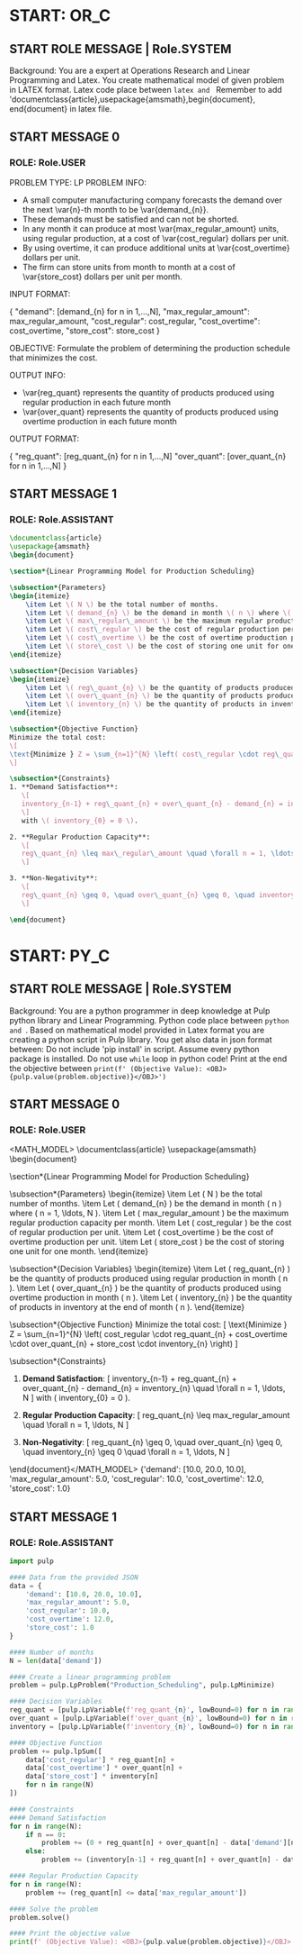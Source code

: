 # START: OR_C 
## START ROLE MESSAGE | Role.SYSTEM 
Background: You are a expert at Operations Research and Linear Programming and Latex. You create mathematical model of given problem in LATEX format. Latex code place between ```latex and ``` Remember to add 'documentclass{article},usepackage{amsmath},begin{document}, end{document} in latex file. 
## START MESSAGE 0 
### ROLE: Role.USER
<DESCRIPTION>
PROBLEM TYPE: LP
PROBLEM INFO:

- A small computer manufacturing company forecasts the demand over the next \var{n}-th month to be \var{demand_{n}}.
- These demands must be satisfied and can not be shorted.
- In any month it can produce at most \var{max_regular_amount} units, using regular production, at a cost of \var{cost_regular} dollars per unit. 
- By using overtime, it can produce additional units at \var{cost_overtime} dollars per unit. 
- The firm can store units from month to month at a cost of \var{store_cost} dollars per unit per month. 

INPUT FORMAT:

{
	"demand": [demand_{n} for n in 1,...,N],
	"max_regular_amount": max_regular_amount,
	"cost_regular": cost_regular,
	"cost_overtime": cost_overtime,
	"store_cost": store_cost
}


OBJECTIVE: Formulate the problem of determining the production schedule that minimizes the cost.

OUTPUT INFO:

- \var{reg_quant} represents the quantity of products produced using regular production in each future month
- \var{over_quant} represents the quantity of products produced using overtime production in each future month

OUTPUT FORMAT:

{
	"reg_quant": [reg_quant_{n} for n in 1,...,N]
	"over_quant": [over_quant_{n} for n in 1,...,N]
}
</DESCRIPTION>


## START MESSAGE 1 
### ROLE: Role.ASSISTANT
```latex
\documentclass{article}
\usepackage{amsmath}
\begin{document}

\section*{Linear Programming Model for Production Scheduling}

\subsection*{Parameters}
\begin{itemize}
    \item Let \( N \) be the total number of months.
    \item Let \( demand_{n} \) be the demand in month \( n \) where \( n = 1, \ldots, N \).
    \item Let \( max\_regular\_amount \) be the maximum regular production capacity per month.
    \item Let \( cost\_regular \) be the cost of regular production per unit.
    \item Let \( cost\_overtime \) be the cost of overtime production per unit.
    \item Let \( store\_cost \) be the cost of storing one unit for one month.
\end{itemize}

\subsection*{Decision Variables}
\begin{itemize}
    \item Let \( reg\_quant_{n} \) be the quantity of products produced using regular production in month \( n \).
    \item Let \( over\_quant_{n} \) be the quantity of products produced using overtime production in month \( n \).
    \item Let \( inventory_{n} \) be the quantity of products in inventory at the end of month \( n \).
\end{itemize}

\subsection*{Objective Function}
Minimize the total cost:
\[
\text{Minimize } Z = \sum_{n=1}^{N} \left( cost\_regular \cdot reg\_quant_{n} + cost\_overtime \cdot over\_quant_{n} + store\_cost \cdot inventory_{n} \right)
\]

\subsection*{Constraints}
1. **Demand Satisfaction**:
   \[
   inventory_{n-1} + reg\_quant_{n} + over\_quant_{n} - demand_{n} = inventory_{n} \quad \forall n = 1, \ldots, N
   \]
   with \( inventory_{0} = 0 \).

2. **Regular Production Capacity**:
   \[
   reg\_quant_{n} \leq max\_regular\_amount \quad \forall n = 1, \ldots, N
   \]

3. **Non-Negativity**:
   \[
   reg\_quant_{n} \geq 0, \quad over\_quant_{n} \geq 0, \quad inventory_{n} \geq 0 \quad \forall n = 1, \ldots, N
   \]

\end{document}
```

# START: PY_C 
## START ROLE MESSAGE | Role.SYSTEM 
Background: You are a python programmer in deep knowledge at Pulp python library and Linear Programming. Python code place between ```python and ```. Based on mathematical model provided in Latex format you are creating a python script in Pulp library. You get also data in json format between: <DATA></DATA> Do not include 'pip install' in script. Assume every python package is installed. Do not use `while` loop in python code! Print at the end the objective between <OBJ></OBJ> `print(f' (Objective Value): <OBJ>{pulp.value(problem.objective)}</OBJ>')` 
## START MESSAGE 0 
### ROLE: Role.USER
<MATH_MODEL>
\documentclass{article}
\usepackage{amsmath}
\begin{document}

\section*{Linear Programming Model for Production Scheduling}

\subsection*{Parameters}
\begin{itemize}
    \item Let \( N \) be the total number of months.
    \item Let \( demand_{n} \) be the demand in month \( n \) where \( n = 1, \ldots, N \).
    \item Let \( max\_regular\_amount \) be the maximum regular production capacity per month.
    \item Let \( cost\_regular \) be the cost of regular production per unit.
    \item Let \( cost\_overtime \) be the cost of overtime production per unit.
    \item Let \( store\_cost \) be the cost of storing one unit for one month.
\end{itemize}

\subsection*{Decision Variables}
\begin{itemize}
    \item Let \( reg\_quant_{n} \) be the quantity of products produced using regular production in month \( n \).
    \item Let \( over\_quant_{n} \) be the quantity of products produced using overtime production in month \( n \).
    \item Let \( inventory_{n} \) be the quantity of products in inventory at the end of month \( n \).
\end{itemize}

\subsection*{Objective Function}
Minimize the total cost:
\[
\text{Minimize } Z = \sum_{n=1}^{N} \left( cost\_regular \cdot reg\_quant_{n} + cost\_overtime \cdot over\_quant_{n} + store\_cost \cdot inventory_{n} \right)
\]

\subsection*{Constraints}
1. **Demand Satisfaction**:
   \[
   inventory_{n-1} + reg\_quant_{n} + over\_quant_{n} - demand_{n} = inventory_{n} \quad \forall n = 1, \ldots, N
   \]
   with \( inventory_{0} = 0 \).

2. **Regular Production Capacity**:
   \[
   reg\_quant_{n} \leq max\_regular\_amount \quad \forall n = 1, \ldots, N
   \]

3. **Non-Negativity**:
   \[
   reg\_quant_{n} \geq 0, \quad over\_quant_{n} \geq 0, \quad inventory_{n} \geq 0 \quad \forall n = 1, \ldots, N
   \]

\end{document}</MATH_MODEL>
<DATA>
{'demand': [10.0, 20.0, 10.0], 'max_regular_amount': 5.0, 'cost_regular': 10.0, 'cost_overtime': 12.0, 'store_cost': 1.0}</DATA>


## START MESSAGE 1 
### ROLE: Role.ASSISTANT
```python
import pulp

#### Data from the provided JSON
data = {
    'demand': [10.0, 20.0, 10.0],
    'max_regular_amount': 5.0,
    'cost_regular': 10.0,
    'cost_overtime': 12.0,
    'store_cost': 1.0
}

#### Number of months
N = len(data['demand'])

#### Create a linear programming problem
problem = pulp.LpProblem("Production_Scheduling", pulp.LpMinimize)

#### Decision Variables
reg_quant = [pulp.LpVariable(f'reg_quant_{n}', lowBound=0) for n in range(N)]
over_quant = [pulp.LpVariable(f'over_quant_{n}', lowBound=0) for n in range(N)]
inventory = [pulp.LpVariable(f'inventory_{n}', lowBound=0) for n in range(N)]

#### Objective Function
problem += pulp.lpSum([
    data['cost_regular'] * reg_quant[n] +
    data['cost_overtime'] * over_quant[n] +
    data['store_cost'] * inventory[n]
    for n in range(N)
])

#### Constraints
#### Demand Satisfaction
for n in range(N):
    if n == 0:
        problem += (0 + reg_quant[n] + over_quant[n] - data['demand'][n] == inventory[n])
    else:
        problem += (inventory[n-1] + reg_quant[n] + over_quant[n] - data['demand'][n] == inventory[n])

#### Regular Production Capacity
for n in range(N):
    problem += (reg_quant[n] <= data['max_regular_amount'])

#### Solve the problem
problem.solve()

#### Print the objective value
print(f' (Objective Value): <OBJ>{pulp.value(problem.objective)}</OBJ>')
```

